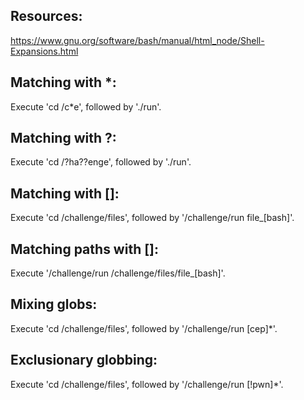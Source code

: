## Resources:

https://www.gnu.org/software/bash/manual/html_node/Shell-Expansions.html



## Matching with *:

Execute 'cd /c*e', followed by './run'.



## Matching with ?:

Execute 'cd /?ha??enge', followed by './run'.



## Matching with []:

Execute 'cd /challenge/files', followed by '/challenge/run file_[bash]'.



## Matching paths with []:

Execute '/challenge/run /challenge/files/file_[bash]'.



## Mixing globs:

Execute 'cd /challenge/files', followed by '/challenge/run [cep]*'.



## Exclusionary globbing:

Execute 'cd /challenge/files', followed by '/challenge/run [!pwn]*'.
